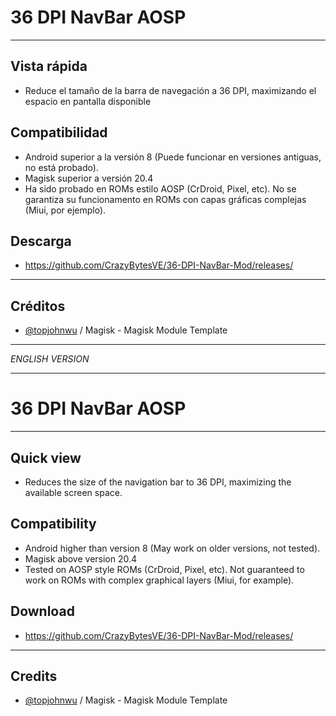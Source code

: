 # 36 DPI NavBar AOSP

---
## Vista rápida
- Reduce el tamaño de la barra de navegación a 36 DPI, maximizando el espacio en pantalla disponible

## Compatibilidad
- Android superior a la versión 8 (Puede funcionar en versiones antiguas, no está probado).
- Magisk superior a versión 20.4
- Ha sido probado en ROMs estilo AOSP (CrDroid, Pixel, etc). No se garantiza su funcionamento en ROMs con capas gráficas complejas (Miui, por ejemplo).

## Descarga
- https://github.com/CrazyBytesVE/36-DPI-NavBar-Mod/releases/

---
## Créditos
- [@topjohnwu](https://github.com/topjohnwu) / Magisk - Magisk Module Template

---

*ENGLISH VERSION*

---

# 36 DPI NavBar AOSP

---
## Quick view
- Reduces the size of the navigation bar to 36 DPI, maximizing the available screen space.

## Compatibility
- Android higher than version 8 (May work on older versions, not tested).
- Magisk above version 20.4
- Tested on AOSP style ROMs (CrDroid, Pixel, etc). Not guaranteed to work on ROMs with complex graphical layers (Miui, for example).

## Download
- https://github.com/CrazyBytesVE/36-DPI-NavBar-Mod/releases/

---
## Credits
- [@topjohnwu](https://github.com/topjohnwu) / Magisk - Magisk Module Template

